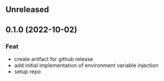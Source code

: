 ## Unreleased

## 0.1.0 (2022-10-02)

### Feat

- create artifact for github release
- add initial implementation of environment variable injection
- setup repo
